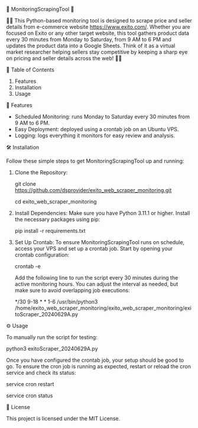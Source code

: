 🌟 MonitoringScrapingTool 🌟

🎩✨ This Python-based monitoring tool is designed to scrape price and seller details from e-commerce website https://www.exito.com/. Whether you are focused on Exito or any other target website, this tool gathers product data every 30 minutes from Monday to Saturday, from 9 AM to 6 PM and updates the product data into a Google Sheets. Think of it as a virtual market researcher helping sellers stay competitive by keeping a sharp eye on pricing and seller details across the web! 🚀🛒


📜 Table of Contents

1. Features
2. Installation
3. Usage


🔧 Features

- Scheduled Monitoring: runs Monday to Saturday every 30 minutes from 9 AM to 6 PM.
- Easy Deployment: deployed using a crontab job on an Ubuntu VPS.
- Logging: logs everything it monitors for easy review and analysis.


🛠️ Installation

Follow these simple steps to get MonitoringScrapingTool up and running:

1. Clone the Repository:

   git clone https://github.com/dsprovider/exito_web_scraper_monitoring.git
   
   cd exito_web_scraper_monitoring

3. Install Dependencies:
   Make sure you have Python 3.11.1 or higher. Install the necessary packages using pip:
   
   pip install -r requirements.txt

5. Set Up Crontab:
   To ensure MonitoringScrapingTool runs on schedule, access your VPS and set up a crontab job. Start by opening your crontab configuration:
   
   crontab -e

   Add the following line to run the script every 30 minutes during the active monitoring hours. You can adjust the interval as needed, but make sure to avoid overlapping job executions:
   
   */30 9-18 * * 1-6 /usr/bin/python3 /home/exito_web_scraper_monitoring/exito_web_scraper_monitoring/exitoScraper_20240629A.py


⚙️ Usage

To manually run the script for testing:

python3 exitoScraper_20240629A.py

Once you have configured the crontab job, your setup should be good to go. To ensure the cron job is running as expected, restart or reload the cron service and check its status:

service cron restart

service cron status



📜 License

This project is licensed under the MIT License.
